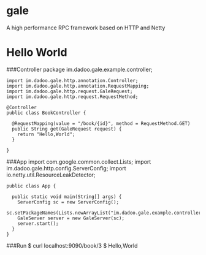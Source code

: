 # gale
A high  performance RPC framework based on HTTP and Netty

# Hello World
	
###Controller
	package im.dadoo.gale.example.controller;

	import im.dadoo.gale.http.annotation.Controller;
	import im.dadoo.gale.http.annotation.RequestMapping;
	import im.dadoo.gale.http.request.GaleRequest;
	import im.dadoo.gale.http.request.RequestMethod;

	@Controller
	public class BookController {
	  
	  @RequestMapping(value = "/book/{id}", method = RequestMethod.GET)
	  public String get(GaleRequest request) {
	    return "Hello,World";
	  }

	}

###App
	import com.google.common.collect.Lists;
	import im.dadoo.gale.http.config.ServerConfig;
	import io.netty.util.ResourceLeakDetector;

	public class App {
	  
	  public static void main(String[] args) {
	    ServerConfig sc = new ServerConfig();
	    sc.setPackageNames(Lists.newArrayList("im.dadoo.gale.example.controller"));
	    GaleServer server = new GaleServer(sc);
	    server.start();
	  }
	}

###Run
	$ curl localhost:9090/book/3
	$ Hello,World
